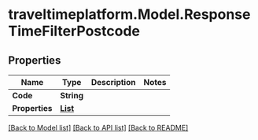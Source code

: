 # traveltimeplatform.Model.ResponseTimeFilterPostcode
## Properties

Name | Type | Description | Notes
------------ | ------------- | ------------- | -------------
**Code** | **String** |  | 
**Properties** | [**List<ResponseTimeFilterPostcodesProperties>**](ResponseTimeFilterPostcodesProperties.md) |  | 

[[Back to Model list]](../README.md#documentation-for-models) [[Back to API list]](../README.md#documentation-for-api-endpoints) [[Back to README]](../README.md)

